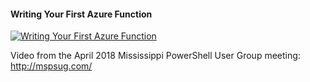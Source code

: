 ﻿#### Writing Your First Azure Function

[![Writing Your First Azure Function](https://i1.ytimg.com/vi/DXWnisz7I64/hqdefault.jpg "Writing Your First Azure Function")](https://www.youtube.com/watch?v=DXWnisz7I64)

Video from the April 2018 Mississippi PowerShell User Group meeting: http://mspsug.com/


